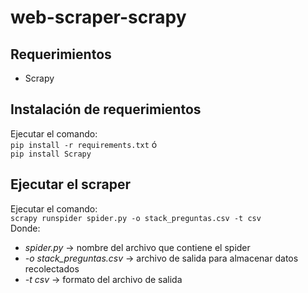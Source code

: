 # web-scraper-scrapy

## Requerimientos
- Scrapy

## Instalación de requerimientos
Ejecutar el comando:  
`pip install -r requirements.txt` ó  
`pip install Scrapy`  

## Ejecutar el scraper
Ejecutar el comando:  
`scrapy runspider spider.py -o stack_preguntas.csv -t csv`  
Donde:  
- *spider.py* -> nombre del archivo que contiene el spider  
- *-o stack_preguntas.csv* -> archivo de salida para almacenar datos recolectados  
- *-t csv* -> formato del archivo de salida  
